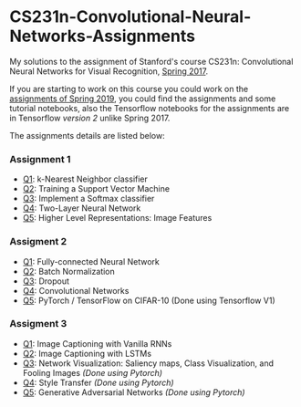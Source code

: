 
# CS231n-Convolutional-Neural-Networks-Assignments

My solutions to the assignment of Stanford's course CS231n: Convolutional Neural Networks for Visual Recognition, [Spring 2017](http://cs231n.stanford.edu/2017/syllabus.html](http://cs231n.stanford.edu/2017/syllabus.html)).

If you are starting to work on this course you could work on the [assignments of Spring 2019]([http://cs231n.stanford.edu/2019/syllabus.html](http://cs231n.stanford.edu/2019/syllabus.html)), you could find the assignments and  some tutorial notebooks, also the Tensorflow notebooks for the assignments are in Tensorflow *version 2* unlike Spring 2017.

The assignments details are listed below:

### Assignment 1
* [Q1](https://github.com/AhmadOsama4/CS231n-Convolutional-Neural-Networks/blob/master/assignment1/knn.ipynb): k-Nearest Neighbor classifier
* [Q2](https://github.com/AhmadOsama4/CS231n-Convolutional-Neural-Networks/blob/master/assignment1/svm.ipynb](https://github.com/AhmadOsama4/CS231n-Convolutional-Neural-Networks/blob/master/assignment1/svm.ipynb)): Training a Support Vector Machine
* [Q3](https://github.com/AhmadOsama4/CS231n-Convolutional-Neural-Networks/blob/master/assignment1/softmax.ipynb): Implement a Softmax classifier
* [Q4](https://github.com/AhmadOsama4/CS231n-Convolutional-Neural-Networks/blob/master/assignment1/two_layer_net.ipynb): Two-Layer Neural Network
* [Q5](https://github.com/AhmadOsama4/CS231n-Convolutional-Neural-Networks/blob/master/assignment1/features.ipynb): Higher Level Representations: Image Features

### Assigment 2
* [Q1](https://github.com/AhmadOsama4/CS231n-Convolutional-Neural-Networks/blob/master/assignment2/FullyConnectedNets.ipynb): Fully-connected Neural Network
* [Q2](https://github.com/AhmadOsama4/CS231n-Convolutional-Neural-Networks/blob/master/assignment2/BatchNormalization.ipynb): Batch Normalization
* [Q3](https://github.com/AhmadOsama4/CS231n-Convolutional-Neural-Networks/blob/master/assignment2/Dropout.ipynb): Dropout
* [Q4](https://github.com/AhmadOsama4/CS231n-Convolutional-Neural-Networks/blob/master/assignment2/ConvolutionalNetworks.ipynb): Convolutional Networks
* [Q5](https://github.com/AhmadOsama4/CS231n-Convolutional-Neural-Networks/blob/master/assignment2/TensorFlow.ipynb): PyTorch / TensorFlow on CIFAR-10 (Done using Tensorflow V1)

### Assigment 3
* [Q1](https://github.com/AhmadOsama4/CS231n-Convolutional-Neural-Networks/blob/master/assignment3/RNN_Captioning.ipynb](https://github.com/AhmadOsama4/CS231n-Convolutional-Neural-Networks/blob/master/assignment3/RNN_Captioning.ipynb)): Image Captioning with Vanilla RNNs
* [Q2](https://github.com/AhmadOsama4/CS231n-Convolutional-Neural-Networks/blob/master/assignment3/LSTM_Captioning.ipynb): Image Captioning with LSTMs
* [Q3](https://github.com/AhmadOsama4/CS231n-Convolutional-Neural-Networks/blob/master/assignment3/NetworkVisualization-PyTorch.ipynb): Network Visualization: Saliency maps, Class Visualization, and Fooling Images *(Done using Pytorch)*
* [Q4](https://github.com/AhmadOsama4/CS231n-Convolutional-Neural-Networks/blob/master/assignment3/StyleTransfer-PyTorch.ipynb): Style Transfer  *(Done using Pytorch)*
* [Q5](https://github.com/AhmadOsama4/CS231n-Convolutional-Neural-Networks/blob/master/assignment3/GANs-PyTorch.ipynb): Generative Adversarial Networks  *(Done using Pytorch)*
